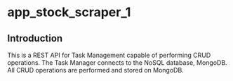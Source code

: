 # app_stock_scraper_1

## Introduction
This is a REST API for Task Management capable of performing CRUD operations. The Task Manager connects to the NoSQL database, MongoDB. All CRUD operations are performed and stored on MongoDB.  